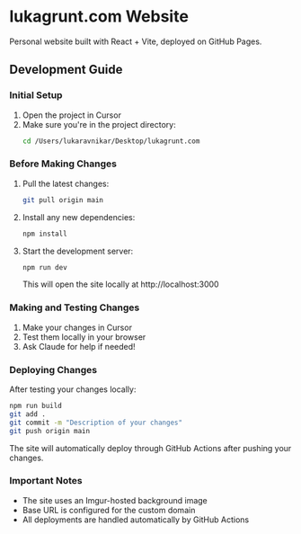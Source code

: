 # lukagrunt.com Website

Personal website built with React + Vite, deployed on GitHub Pages.

## Development Guide

### Initial Setup
1. Open the project in Cursor
2. Make sure you're in the project directory:
   ```bash
   cd /Users/lukaravnikar/Desktop/lukagrunt.com
   ```

### Before Making Changes
1. Pull the latest changes:
   ```bash
   git pull origin main
   ```
2. Install any new dependencies:
   ```bash
   npm install
   ```
3. Start the development server:
   ```bash
   npm run dev
   ```
   This will open the site locally at http://localhost:3000

### Making and Testing Changes
1. Make your changes in Cursor
2. Test them locally in your browser
3. Ask Claude for help if needed!

### Deploying Changes
After testing your changes locally:
```bash
npm run build
git add .
git commit -m "Description of your changes"
git push origin main
```

The site will automatically deploy through GitHub Actions after pushing your changes.

### Important Notes
- The site uses an Imgur-hosted background image
- Base URL is configured for the custom domain
- All deployments are handled automatically by GitHub Actions 